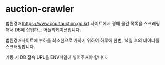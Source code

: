# auction-crawler

법원경매(https://www.courtauction.go.kr) 사이트에서 경매 물건 목록을 스크래핑해서 DB에 삽입하는 어플리케이션입니다.

법원경매사이트에 부하를 최소한으로 가하기 위하여 하루에 한번, 14일 후의 데이터를 스크래핑합니다.

기동 시 DB 접속 URL을 ENV파일에 넣어주셔야 합니다.

